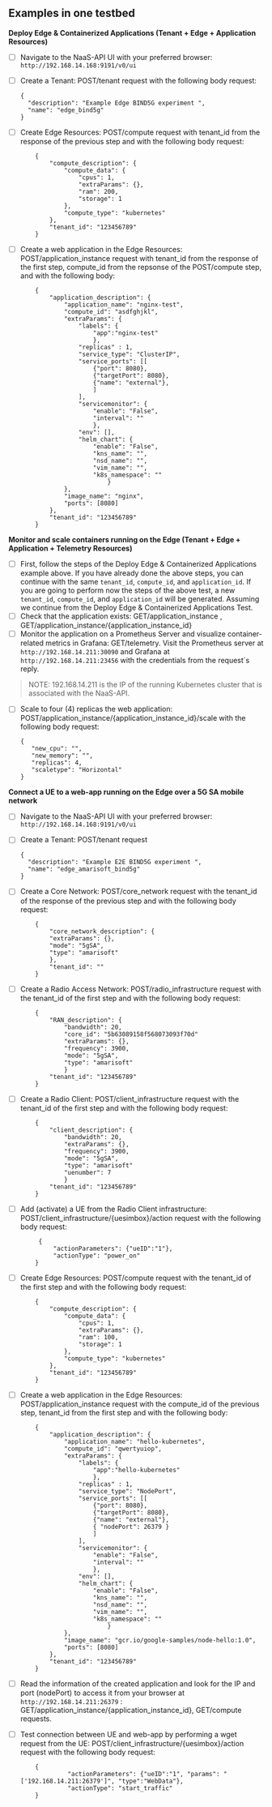 ﻿## Examples in one testbed

**Deploy Edge & Containerized Applications (Tenant + Edge + Application Resources)**

	
- [ ] Navigate to the NaaS-API UI with your preferred browser:
	 `http://192.168.14.168:9191/v0/ui`
- [ ] Create a Tenant: POST/tenant request with the following body request:
	```
	{
	  "description": "Example Edge BIND5G experiment ",
	  "name": "edge_bind5g"
	}
	```

- [ ] Create Edge Resources: POST/compute request with tenant_id from the response of the previous step and with the following body request:
	```
		{	
			"compute_description": {
				"compute_data": {
					"cpus": 1,
					"extraParams": {},
					"ram": 200,
					"storage": 1
				},
				"compute_type": "kubernetes"
			},
			"tenant_id": "123456789"
		}
	```

 - [ ] Create a web application in the Edge Resources: POST/application_instance request with tenant_id from the response of the first step, compute_id from the repsonse of the POST/compute step, and with the following body:

	```
		{
			"application_description": {
				"application_name": "nginx-test",
				"compute_id": "asdfghjkl",
				"extraParams": {
					"labels": {
						"app":"nginx-test"
						},
					"replicas" : 1,
					"service_type": "ClusterIP",
					"service_ports": [[
						{"port": 8080},
						{"targetPort": 8080},
						{"name": "external"},
						]
					],
					"servicemonitor": {
						"enable": "False",
						"interval": ""
						},
					"env": [],
					"helm_chart": {
 						"enable": "False",
 						"kns_name": "",
 						"nsd_name": "",
 						"vim_name": "",
 						"k8s_namespace": ""
 							}
				},
				"image_name": "nginx",
				"ports": [8080]
			},
			"tenant_id": "123456789"
		}
	```

 **Monitor and scale containers running on the Edge (Tenant + Edge + Application + Telemetry Resources)**

 - [ ] First, follow the steps of the Deploy Edge & Containerized Applications example above. If you have already done the above steps, you can continue with the same `tenant_id`, `compute_id`, and `application_id`. If you are going to perform now the steps of the above test, a new `tenant_id`, `compute_id`, and `application_id` will be generated. Assuming we continue from the Deploy Edge & Containerized Applications Test.
 - [ ] Check that the application exists: GET/application_instance , GET/application_instance/{application_instance_id}
 - [ ] Monitor the application on a Prometheus Server and visualize container-related metrics in Grafana: GET/telemetry. Visit the Prometheus server at `http://192.168.14.211:30090` and Grafana at `http://192.168.14.211:23456` with the credentials from the request´s reply.

> NOTE: 192.168.14.211 is the IP of the running Kubernetes cluster that is associated with the NaaS-API.

 - [ ] Scale to four (4) replicas the web application: POST/application_instance/{application_instance_id}/scale with the following body request:
	 ```
	{
		"new_cpu": "",
		"new_memory": "",
		"replicas": 4,
		"scaletype": "Horizontal"
	}
	```
	

  **Connect a UE to a web-app running on the Edge over a 5G SA mobile network**

 - [ ] Navigate to the NaaS-API UI with your preferred browser:
	 `http://192.168.14.168:9191/v0/ui`
 - [ ] Create a Tenant: POST/tenant request
	```
	{
	  "description": "Example E2E BIND5G experiment ",
	  "name": "edge_amarisoft_bind5g"
	}
	```
 - [ ] Create  a Core Network: POST/core_network request with the tenant_id of the response of the previous step and with the following body request:
	```
		{
			"core_network_description": {
			"extraParams": {},
			"mode": "5gSA",
			"type": "amarisoft"
			},
			"tenant_id": ""
		}
	```

 - [ ] Create a Radio Access Network: POST/radio_infrastructure request with the tenant_id of the first step and with the following body request:
	```
		{
			"RAN_description": { 
				"bandwidth": 20,
				"core_id": "5b63089158f568073093f70d"
				"extraParams": {},
				"frequency": 3900,
				"mode": "5gSA",
				"type": "amarisoft"
				}
			"tenant_id": "123456789"
		}
	```

 - [ ] Create a Radio Client: POST/client_infrastructure request with the tenant_id of the first step and with the following body request:
	```
		{
			"client_description": { 
				"bandwidth": 20,
				"extraParams": {},
				"frequency": 3900,
				"mode": "5gSA",
				"type": "amarisoft"
				"uenumber": 7
				}
			"tenant_id": "123456789"
		}
	```

 - [ ] Add (activate) a UE from the Radio Client infrastructure: POST/client_infrastructure/{uesimbox}/action request with the following body request:
	```
		 {
			 "actionParameters": {"ueID":"1"},
			 "actionType": "power_on"
		}
   ```
 
 - [ ] Create Edge Resources: POST/compute request with the tenant_id of the first step and with the following body request:
	```
		{	
			"compute_description": {
				"compute_data": {
					"cpus": 1,
					"extraParams": {},
					"ram": 100,
					"storage": 1
				},
				"compute_type": "kubernetes"
			},
			"tenant_id": "123456789"
		}
	```

- [ ] Create a web application in the Edge Resources: POST/application_instance request with the compute_id of the previous step, tenant_id from the first step and with the following body:

	```
		{
			"application_description": {
				"application_name": "hello-kubernetes",
				"compute_id": "qwertyuiop",
				"extraParams": {
					"labels": {
						"app":"hello-kubernetes"
						},
					"replicas" : 1,
					"service_type": "NodePort",
					"service_ports": [[
						{"port": 8080},
						{"targetPort": 8080},
						{"name": "external"},
						{ "nodePort": 26379 }
						]
					],
					"servicemonitor": {
						"enable": "False",
						"interval": ""
						},
					"env": [],
					"helm_chart": {
 						"enable": "False",
 						"kns_name": "",
 						"nsd_name": "",
 						"vim_name": "",
 						"k8s_namespace": ""
 							}
				},
				"image_name": "gcr.io/google-samples/node-hello:1.0",
				"ports": [8080]
			},
			"tenant_id": "123456789"
		}
	```

- [ ] Read the information of the created application and look for the IP and port (nodePort) to access it from your browser at `http://192.168.14.211:26379` : GET/application_instance/{application_instance_id}, GET/compute requests.

- [ ] Test connection between UE and web-app by performing a wget request from the UE: POST/client_infrastructure/{uesimbox}/action request with the following body request:
	```
		{
				 "actionParameters": {"ueID":"1", "params": "['192.168.14.211:26379']", "type":"WebData"},
				 "actionType": "start_traffic"
		}
	```


